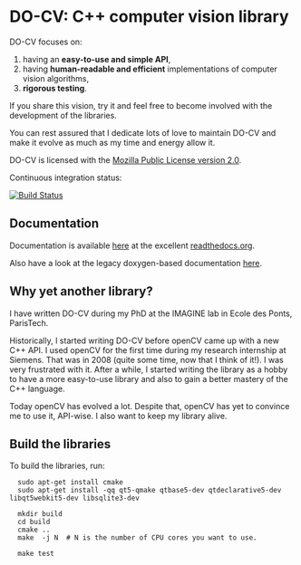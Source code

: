 DO-CV: C++ computer vision library
==================================

DO-CV focuses on:

1. having an **easy-to-use and simple API**,
2. having **human-readable and efficient** implementations of computer vision
   algorithms,
3. **rigorous testing**.

If you share this vision, try it and feel free to become involved with the
development of the libraries.

You can rest assured that I dedicate lots of love to maintain DO-CV and make it
evolve as much as my time and energy allow it.

DO-CV is licensed with the [Mozilla Public License version
2.0](https://github.com/DO-CV/DO-CV/raw/master/COPYING.MPL2).

Continuous integration status:

[![Build
Status](https://travis-ci.org/DO-CV/DO-CV.png?branch=master)](https://travis-ci.org/DO-CV/DO-CV)


Documentation
-------------

Documentation is available [here](http://do-cv.readthedocs.org/en/latest/) at
the excellent [readthedocs.org](https://readthedocs.org/).

Also have a look at the legacy doxygen-based documentation
[here](http://do-cv.github.io/DO-CV/).


Why yet another library?
------------------------

I have written DO-CV during my PhD at the IMAGINE lab in Ecole des Ponts,
ParisTech.

Historically, I started writing DO-CV before openCV came up with a new C++ API.
I used openCV for the first time during my research internship at Siemens. That
was in 2008 (quite some time, now that I think of it!). I was very frustrated
with it. After a while, I started writing the library as a hobby to have a more
easy-to-use library and also to gain a better mastery of the C++ language.

Today openCV has evolved a lot. Despite that, openCV has yet to convince me to
use it, API-wise. I also want to keep my library alive.


Build the libraries
-------------------

To build the libraries, run:

```
  sudo apt-get install cmake
  sudo apt-get install -qq qt5-qmake qtbase5-dev qtdeclarative5-dev libqt5webkit5-dev libsqlite3-dev

  mkdir build
  cd build
  cmake ..
  make  -j N  # N is the number of CPU cores you want to use.

  make test
```
